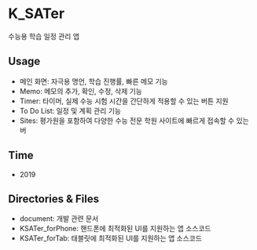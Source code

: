 # K_SATer
수능용 학습 일정 관리 앱

## Usage
* 메인 화면: 자극용 명언, 학습 진행률, 빠른 메모 기능
* Memo: 메모의 추가, 확인, 수정, 삭제 기능
* Timer: 타이머, 실제 수능 시험 시간을 간단하게 적용할 수 있는 버튼 지원
* To Do List: 일정 및 계획 관리 기능
* Sites: 평가원을 포함하여 다양한 수능 전문 학원 사이트에 빠르게 접속할 수 있는 버

## Time
* 2019

## Directories & Files
* document: 개발 관련 문서
* KSATer_forPhone: 핸드폰에 최적화된 UI를 지원하는 앱 소스코드
* KSATer_forTab: 태블릿에 최적화된 UI를 지원하는 앱 소스코드
